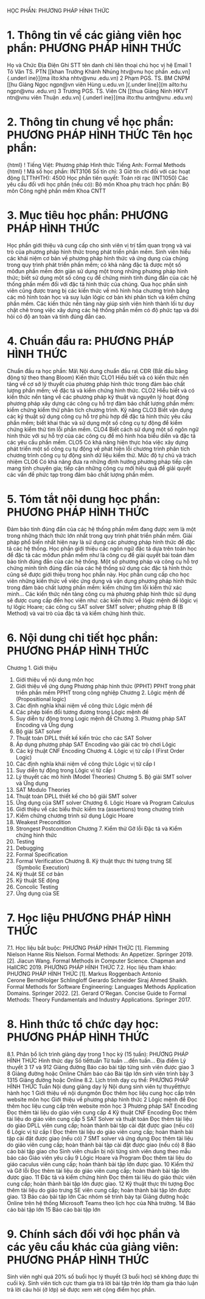 HỌC PHẦN: PHƯƠNG PHÁP HÌNH THỨC
# 1. Thông tin về các giảng viên học phần: PHƯƠNG PHÁP HÌNH THỨC
Họ và Chức Địa Điện Ghi STT tên danh chỉ liên thoại chú học vị hệ Email 1 Tô Văn TS. PTN [[khan Trưởng Khánh Nhúng htv\@vnu học phần .edu.vn] {.underl ine}](ma ilto:kha nhtv@vnu .edu.vn) 2 Phạm PGS. TS. BM CNPM [[hu Giảng Ngọc ngpn\@vn viên Hùng u.edu.vn ]{.under line}](m ailto:hu ngpn@vnu .edu.vn) 3 Trương PGS. TS. Viên CN [[thua Giảng Ninh HKVT ntn\@vnu viên Thuận .edu.vn] {.underl ine}](ma ilto:thu antn@vnu .edu.vn) 
# 2. Thông tin chung về học phần: PHƯƠNG PHÁP HÌNH THỨC Tên học phần:
{html}
! Tiếng Việt: Phương pháp Hình thức Tiếng Anh: Formal Methods
{html}
! Mã số học phần: INT3106 Số tín chỉ: 3 Giờ tín chỉ đối với các hoạt động (LTThHTH): 4500 Học phần tiên quyết: Toán rời rạc (INT1050) Các yêu cầu đối với học phần (nếu có): Bộ môn Khoa phụ trách học phần: Bộ môn Công nghệ phần mềm Khoa CNTT
# 3. Mục tiêu học phần: PHƯƠNG PHÁP HÌNH THỨC
Học phần giới thiệu và cung cấp cho sinh viên vị trí tầm quan trọng và vai trò của phương pháp hình thức trong phát triển phần mềm. Sinh viên hiểu các khái niệm cơ bản về phương pháp hình thức và ứng dụng của chúng trong quy trình phát triển phần mềm; có khả năng đặc tả được một số môđun phần mềm đơn giản sử dụng một trong những phương pháp hình thức; biết sử dụng một số công cụ để chứng minh tính đúng đắn của các hệ thống phần mềm đối với đặc tả hình thức của chúng. Qua học phần sinh viên cũng được trang bị các kiến thức về mô hình hóa chương trình bằng các mô hình toán học và suy luận lôgic cơ bản khi phân tích và kiểm chứng phần mềm. Các kiến thức nền tảng này giúp sinh viên hình thành lối tư duy chặt chẽ trong việc xây dựng các hệ thống phần mềm có độ phức tạp và đòi hỏi có độ an toàn và tính đúng đắn cao.
# 4. Chuẩn đầu ra: PHƯƠNG PHÁP HÌNH THỨC
Chuẩn đầu ra học phần: Mã\ Nội dung chuẩn đầu ra\ CĐR (Bắt đầu bằng động từ theo thang Bloom) Kiến thức CLO1 Hiểu biết và có kiến thức nền tảng về cơ sở lý thuyết của phương pháp hình thức trong đảm bảo chất lượng phần mềm; về đặc tả và kiểm chứng hình thức. CLO2 Hiểu biết và có kiến thức nền tảng về các phương pháp kỹ thuật và nguyên lý hoạt động phương pháp xây dựng các công cụ hỗ trợ đảm bảo chất lượng phần mềm: kiểm chứng kiểm thử phân tích chương trình. Kỹ năng CLO3 Biết vận dụng các kỹ thuật sử dụng công cụ hỗ trợ phù hợp để đặc tả hình thức yêu cầu phần mềm; biết khai thác và sử dụng một số công cụ tự động để kiểm chứng kiểm thử tìm lỗi phần mềm. CLO4 Biết cách sử dụng một số ngôn ngữ hình thức với sự hỗ trợ của các công cụ để mô hình hóa biểu diễn và đặc tả các yêu cầu phần mềm. CLO5 Có khả năng hiện thực hóa việc xây dựng phát triển một số công cụ tự động về phát hiện lỗi chương trình phân tích chương trình công cụ tự động sinh dữ liệu kiểm thử. Mức độ tự chủ và trách nhiệm CLO6 Có khả năng đưa ra những định hướng phương pháp tiếp cận mang tính chuyên gia; tiếp cận những công cụ mới hiệu quả để giải quyết các vấn đề phức tạp trong đảm bảo chất lượng phần mềm.
# 5. Tóm tắt nội dung học phần: PHƯƠNG PHÁP HÌNH THỨC 
Đảm bảo tính đúng đắn của các hệ thống phần mềm đang được xem là một trong những thách thức lớn nhất trong quy trình phát triển phần mềm. Giải pháp phổ biến nhất hiện nay là sử dụng các phương pháp hình thức để đặc tả các hệ thống. Học phần giới thiệu các ngôn ngữ đặc tả dựa trên toán học để đặc tả các môđun phần mềm như là công cụ để giải quyết bài toán đảm bảo tính đúng đắn của các hệ thống. Một số phương pháp và công cụ hỗ trợ chứng minh tính đúng đắn của các hệ thống sử dụng các đặc tả hình thức cũng sẽ được giới thiệu trong học phần này. Học phần cung cấp cho học viên những kiến thức về việc ứng dụng và vận dụng phương pháp hình thức trong đảm bảo chất lượng phần mềm: kiểm chứng tìm lỗi kiểm thử xác minh... Các kiến thức nền tảng công cụ mà phương pháp hình thức sử dụng sẽ được cung cấp đến học viên như: các kiến thức về lôgic mệnh đề lôgic vị tự lôgic Hoare; các công cụ SAT solver SMT solver; phương pháp B (B Method) và vai trò của đặc tả và kiểm chứng hình thức.
# 6. Nội dung chi tiết học phần: PHƯƠNG PHÁP HÌNH THỨC
Chương 1. Giới thiệu
1. Giới thiệu về nội dung môn học
2. Giới thiệu về ứng dụng Phương pháp hình thức (PPHT) PPHT trong phát triển phần mềm PPHT trong công nghiệp
Chương 2. Lôgic mệnh đề (Propositional logic)
1. Các định nghĩa khái niệm về công thức Lôgic mệnh đề
2. Các phép biến đổi tương đương trong Lôgic mệnh đề
3. Suy diễn tự động trong Logic mệnh đề
Chương 3. Phương pháp SAT Encoding và Ứng dụng
1. Bộ giải SAT solver
2. Thuật toán DPLL thiết kế kiến trúc cho các SAT Solver
3. Áp dụng phương pháp SAT Encoding vào giải các trò chơi Lôgic
4. Các kỹ thuật CNF Encoding
Chương 4. Lôgic vị từ cấp I (First Order Logic)
1. Các định nghĩa khái niệm về công thức Lôgic vị từ cấp I
2. Suy diễn tự động trong Lôgic vị từ cấp I
3. Lý thuyết các mô hình (Model Theories)
Chương 5. Bộ giải SMT solver và Ứng dụng
1. SAT Modulo Theories
2. Thuật toán DPLL thiết kế cho bộ giải SMT solver
3. Ứng dụng của SMT solver
Chương 6. Lôgic Hoare và Program Calculus
1. Giới thiệu về các biểu thức kiểm tra (assertions) trong chương trình
2. Kiểm chứng chương trình sử dụng Lôgic Hoare
3. Weakest Precondition
4. Strongest Postcondition
Chương 7. Kiểm thử Gỡ lỗi Đặc tả và Kiểm chứng hình thức
1. Testing
2. Debugging
3. Formal Specification
4. Formal Verification
Chương 8. Kỹ thuật thực thi tượng trưng SE (Symbolic Execution)
1. Kỹ thuật SE cơ bản
2. Kỹ thuật SE động
3. Concolic Testing
4. Ứng dụng của SE
# 7. Học liệu PHƯƠNG PHÁP HÌNH THỨC
7.1. Học liệu bắt buộc: PHƯƠNG PHÁP HÌNH THỨC \[1\]. Flemming Nielson Hanne Riis Nielson. Formal Methods: An
Appetizer. Springer 2019.
\[2\]. Jiacun Wang. Formal Methods in Computer Science. Chapman and HallCRC 2019. PHƯƠNG PHÁP HÌNH THỨC
7.2. Học liệu tham khảo: PHƯƠNG PHÁP HÌNH THỨC \[1\]. Markus Roggenbach Antonio Cerone BerndHolger
Schlingloff Gerardo Schneider Siraj Ahmed Shaikh. Formal
Methods for Software Engineering: Languages Methods Application
Domains. Springer 2022.
\[2\]. Gerard O\'Regan. Concise Guide to Formal Methods: Theory
Fundamentals and Industry Applications. Springer 2017.
# 8. Hình thức tổ chức dạy học: PHƯƠNG PHÁP HÌNH THỨC
8.1. Phân bổ lịch trình giảng dạy trong 1 học kỳ (15 tuần): PHƯƠNG PHÁP HÌNH THỨC Hình thức dạy Số tiếttuần Từ tuần ...đến tuần... Địa điểm Lý thuyết 3 17 và 912 Giảng đường
Báo cáo bài tập từng sinh viên được giao 3 8 Giảng đường hoặc Online
Chấm báo cáo Bài tập lớn sinh viên trình bày 3 1315 Giảng đường hoặc Online
8.2. Lịch trình dạy cụ thể: PHƯƠNG PHÁP HÌNH THỨC Tuần Nội dung giảng dạy lý Nội dung sinh viên tự thuyếtthực hành học 1 Giới thiệu về nội dungmôn Đọc thêm học liệu cung học cấp trên website môn học Giới thiệu về phương pháp hình thức 2 Lôgic mệnh đề Đọc thêm học liệu cung cấp trên website môn học 3 Phương pháp SAT Encoding Đọc thêm tài liệu do giáo viên cung cấp 4 Kỹ thuật CNF Encoding Đọc thêm tài liệu do giáo viên cung cấp 5 SAT Solver và thuật toán Đọc thêm tài liệu do giáo DPLL viên cung cấp; hoàn thành bài tập cài đặt được giao (nếu có) 6 Lôgic vị từ cấp I Đọc thêm tài liệu do giáo viên cung cấp; hoàn thành bài tập cài đặt được giao (nếu có) 7 SMT solver và ứng dụng Đọc thêm tài liệu do giáo viên cung cấp; hoàn thành bài tập cài đặt được giao (nếu có) 8 Báo cáo bài tập giao cho Sinh viên chuẩn bị nội từng sinh viên dung theo mẫu báo cáo Giáo viên yêu cầu 9 Lôgic Hoare và Program Đọc thêm tài liệu do giáo caculus viên cung cấp; hoàn thành bài tập lớn được giao. 10 Kiểm thử và Gỡ lỗi Đọc thêm tài liệu do giáo viên cung cấp; hoàn thành bài tập lớn được giao. 11 Đặc tả và kiểm chứng hình Đọc thêm tài liệu do giáo thức viên cung cấp; hoàn thành bài tập lớn được giao. 12 Kỹ thuật thực thi tượng Đọc thêm tài liệu do giáo trưng SE viên cung cấp; hoàn thành bài tập lớn được giao. 13 Báo cáo bài tập lớn Các nhóm sẽ trình bày tại Giảng đường hoặc Online trên hệ thống Microsoft Teams theo lịch học của Nhà trường. 14 Báo cáo bài tập lớn 15 Báo cáo bài tập lớn 
# 9. Chính sách đối với học phần và các yêu cầu khác của giảng viên: PHƯƠNG PHÁP HÌNH THỨC 
Sinh viên nghỉ quá 20% số buổi học lý thuyết (3 buổi học) sẽ không được thi cuối kỳ. Sinh viên tích cực tham gia trả lời bài tập trên lớp tham gia thảo luận trả lời câu hỏi (ở lớp) sẽ được xem xét cộng điểm học phần.

